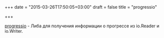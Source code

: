 +++
date = "2015-03-26T17:50:05+03:00"
draft = false
title = "progressio"

+++

<p><a href="https://github.com/bartmeuris/progressio">progressio</a>&nbsp;- Либа для получения информации о прогрессе из&nbsp;io.Reader и io.Writer.</p>

